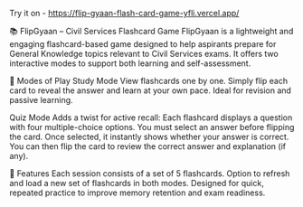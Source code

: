 Try it on - https://flip-gyaan-flash-card-game-yfli.vercel.app/

📚 FlipGyaan – Civil Services Flashcard Game
FlipGyaan is a lightweight and engaging flashcard-based game designed to help aspirants prepare for General Knowledge topics relevant to Civil Services exams. It offers two interactive modes to support both learning and self-assessment.

🔹 Modes of Play
 Study Mode
      View flashcards one by one. Simply flip each card to reveal the answer and learn at your own pace. Ideal for revision and passive learning.

 Quiz Mode
      Adds a twist for active recall:
        Each flashcard displays a question with four multiple-choice options.
        You must select an answer before flipping the card.
        Once selected, it instantly shows whether your answer is correct.
        You can then flip the card to review the correct answer and explanation (if any).

🔁 Features
       Each session consists of a set of 5 flashcards.
       Option to refresh and load a new set of flashcards in both modes.
       Designed for quick, repeated practice to improve memory retention and exam readiness.
